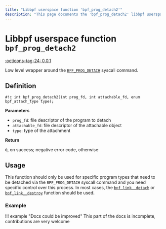 ```yaml
---
title: "Libbpf userspace function 'bpf_prog_detach2'"
description: "This page documents the 'bpf_prog_detach2' libbpf userspace function, including its definition, usage, and examples."
---
```

# Libbpf userspace function `bpf_prog_detach2`

<!-- [LIBBPF_TAG] -->
[:octicons-tag-24: 0.0.1](https://github.com/libbpf/libbpf/releases/tag/v0.0.1)
<!-- [/LIBBPF_TAG] -->

Low level wrapper around the [`BPF_PROG_DETACH`](../../../linux/syscall/BPF_PROG_DETACH.md) syscall command.

## Definition

`#!c int bpf_prog_detach2(int prog_fd, int attachable_fd, enum bpf_attach_type type);`

**Parameters**

- `prog_fd`: file descriptor of the program to detach
- `attachable_fd`: file descriptor of the attachable object
- `type`: type of the attachment

**Return**

`0`, on success; negative error code, otherwise

## Usage

This function should only be used for specific program types that need to be detached via the `BPF_PROG_DETACH` syscall command and you need specific control over this process. In most cases, the [`bpf_link__detach`](bpf_link__detach.md) or [`bpf_link__destroy`](bpf_link__destroy.md) function should be used.

### Example

!!! example "Docs could be improved"
    This part of the docs is incomplete, contributions are very welcome
